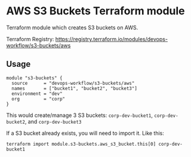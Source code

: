 AWS S3 Buckets Terraform module
========================

Terraform module which creates S3 buckets on AWS.

Terraform Registry: https://registry.terraform.io/modules/devops-workflow/s3-buckets/aws

Usage
-----

```hcl
module "s3-buckets" {
  source      = "devops-workflow/s3-buckets/aws"
  names       = ["bucket1", "bucket2", "bucket3"]
  environment = "dev"
  org         = "corp"
}
```

This would create/manage 3 S3 buckets: `corp-dev-bucket1`, `corp-dev-bucket2`, and `corp-dev-bucket3`

If a S3 bucket already exists, you will need to import it. Like this:

```
terraform import module.s3-buckets.aws_s3_bucket.this[0] corp-dev-bucket1
```
